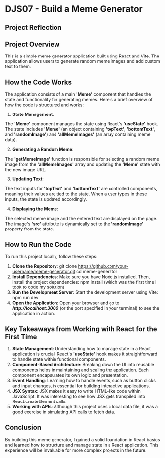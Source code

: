# DJS07 - Build a Meme Generator
## Project Reflection 

## Project Overview 
This is a simple meme generator application built using React and Vite. The application allows users to generate random meme images and add custom text to them.

## How the Code Works
The application consists of a main **'Meme'** component that handles the state and functionality for generating memes. Here's a brief overview of how the code is structured and works:

1. **State Management**:

The **'Meme'** component manages the state using React's **'useState'** hook. The state includes **'Meme'** (an object containing **'topText'**, **'bottomText'**, and **'randomImage'**) and **'allMemeImages'** (an array containing meme data).

2. **Generating a Random Meme**:

The **'getMemeImage'** function is responsible for selecting a random meme image from the **'allMemeImages'** array and updating the **'Meme'** state with the new image URL.

3. **Updating Text**:

The text inputs for **'topText'** and **'bottomText'** are controlled components, meaning their values are tied to the state. When a user types in these inputs, the state is updated accordingly.

4. **Displaying the Meme**:

The selected meme image and the entered text are displayed on the page. The image's **'src'** attribute is dynamically set to the **'randomImage'** property from the state.

## How to Run the Code
To run this project locally, follow these steps:

1. **Clone the Repository**:
git clone https://github.com/your-username/meme-generator.git
cd meme-generator
2. **Install Dependencies**:
Make sure you have Node.js installed. Then, install the project dependencies:
npm install (which was the first time I took to code my solution)
3. **Run the Development Server**:
Start the development server using Vite:
npm run dev
4. **Open the Application**:
Open your browser and go to ***http://localhost:3000*** (or the port specified in your terminal) to see the application in action.

## Key Takeaways from Working with React for the First Time
1. **State Management**: Understanding how to manage state in a React application is crucial. React's **'useState'** hook makes it straightforward to handle state within functional components.
2. **Component-Based Architecture**: Breaking down the UI into reusable components helps in maintaining and scaling the application. Each component encapsulates its own logic and presentation.
3. **Event Handling**: Learning how to handle events, such as button clicks and input changes, is essential for building interactive applications.
4. **JSX Syntax**: JSX makes it easy to write HTML-like code within JavaScript. It was interesting to see how JSX gets transpiled into React.createElement calls.
5. **Working with APIs**: Although this project uses a local data file, it was a good exercise in simulating API calls to fetch data.

## Conclusion
By building this meme generator, I gained a solid foundation in React basics and learned how to structure and manage state in a React application. This experience will be invaluable for more complex projects in the future.

